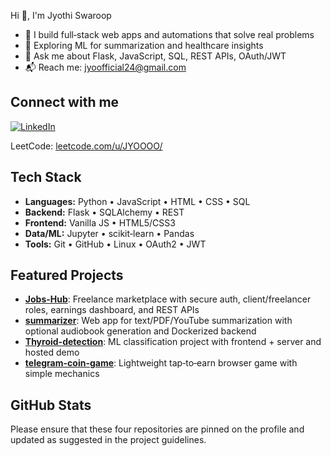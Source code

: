 Hi 👋, I'm Jyothi Swaroop
- 🚀 I build full‑stack web apps and automations that solve real problems  
- 🌱 Exploring ML for summarization and healthcare insights  
- 🧰 Ask me about Flask, JavaScript, SQL, REST APIs, OAuth/JWT  
- 📬 Reach me: jyoofficial24@gmail.com

## Connect with me
[![LinkedIn](https://img.shields.io/badge/LinkedIn-0077B5?style=for-the-badge&logo=linkedin&logoColor=white)](https://www.linkedin.com/in/jyothi-swaroop-gurivelli-324986291)

LeetCode: [leetcode.com/u/JYOOOO/](https://leetcode.com/u/JYOOOO/)

## Tech Stack
- **Languages:** Python • JavaScript • HTML • CSS • SQL
- **Backend:** Flask • SQLAlchemy • REST
- **Frontend:** Vanilla JS • HTML5/CSS3
- **Data/ML:** Jupyter • scikit‑learn • Pandas
- **Tools:** Git • GitHub • Linux • OAuth2 • JWT

## Featured Projects
- [**Jobs-Hub**](https://github.com/Jyo5200/Jobs-Hub): Freelance marketplace with secure auth, client/freelancer roles, earnings dashboard, and REST APIs
- [**summarizer**](https://github.com/Jyo5200/summarizer): Web app for text/PDF/YouTube summarization with optional audiobook generation and Dockerized backend
- [**Thyroid-detection**](https://github.com/Jyo5200/Thyroid-detection): ML classification project with frontend + server and hosted demo
- [**telegram-coin-game**](https://github.com/Jyo5200/telegram-coin-game): Lightweight tap‑to‑earn browser game with simple mechanics

## GitHub Stats
Please ensure that these four repositories are pinned on the profile and updated as suggested in the project guidelines.
